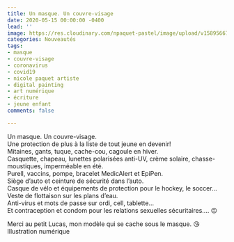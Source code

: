 ```yaml
---
title: Un masque. Un couvre-visage
date: 2020-05-15 00:00:00 -0400
lead: ''
image: https://res.cloudinary.com/npaquet-pastel/image/upload/v1589566704/Un_masque._Un_couvre-visage_wicsf1.jpg
categories: Nouveautés
tags:
- masque
- couvre-visage
- coronavirus
- covid19
- nicole paquet artiste
- digital painting
- art numérique
- écriture
- jeune enfant
comments: false

---
```

Un masque. Un couvre-visage.  
Une protection de plus à la liste de tout jeune en devenir!  
Mitaines, gants, tuque, cache-cou, cagoule en hiver.  
Casquette, chapeau, lunettes polarisées anti-UV, crème solaire, chasse-moustiques, imperméable en été.  
Purell, vaccins, pompe, bracelet MedicAlert et EpiPen.  
Siège d’auto et ceinture de sécurité dans l’auto.  
Casque de vélo et équipements de protection pour le hockey, le soccer...  
Veste de flottaison sur les plans d’eau.  
Anti-virus et mots de passe sur ordi, cell, tablette...  
Et contraception et condom pour les relations sexuelles sécuritaires.... 😉

Merci au petit Lucas, mon modèle qui se cache sous le masque. 😘  
Illustration numérique